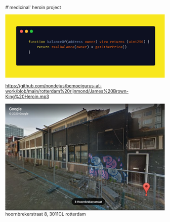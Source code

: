 #'medicinal' heroin project

![](https://github.com/nondejus/bemoeigurus-at-work/blob/main/rotterdam%20rijnmond/IMG_20201210_140405.jpg)

https://github.com/nondejus/bemoeigurus-at-work/blob/main/rotterdam%20rijnmond/James%20Brown-King%20Heroin.mp3

![](https://github.com/nondejus/bemoeigurus-at-work/blob/main/rotterdam%20rijnmond/ArtBoard%20Image%20(105).jpg)
hoornbrekerstraat 8, 3011CL rotterdam

